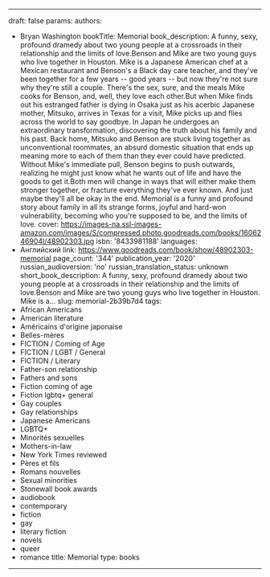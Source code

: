 ---
draft: false
params:
  authors:
  - Bryan Washington
  bookTitle: Memorial
  book_description: A funny, sexy, profound dramedy about two young people at a crossroads
    in their relationship and the limits of love.Benson and Mike are two young guys
    who live together in Houston. Mike is a Japanese American chef at a Mexican restaurant
    and Benson's a Black day care teacher, and they've been together for a few years
    -- good years -- but now they're not sure why they're still a couple. There's
    the sex, sure, and the meals Mike cooks for Benson, and, well, they love each
    other.But when Mike finds out his estranged father is dying in Osaka just as his
    acerbic Japanese mother, Mitsuko, arrives in Texas for a visit, Mike picks up
    and flies across the world to say goodbye. In Japan he undergoes an extraordinary
    transformation, discovering the truth about his family and his past. Back home,
    Mitsuko and Benson are stuck living together as unconventional roommates, an absurd
    domestic situation that ends up meaning more to each of them than they ever could
    have predicted. Without Mike's immediate pull, Benson begins to push outwards,
    realizing he might just know what he wants out of life and have the goods to get
    it.Both men will change in ways that will either make them stronger together,
    or fracture everything they've ever known. And just maybe they'll all be okay
    in the end. Memorial is a funny and profound story about family in all its strange
    forms, joyful and hard-won vulnerability, becoming who you're supposed to be,
    and the limits of love.
  cover: https://images-na.ssl-images-amazon.com/images/S/compressed.photo.goodreads.com/books/1606246904l/48902303.jpg
  isbn: '8433981188'
  languages:
  - Английский
  link: https://www.goodreads.com/book/show/48902303-memorial
  page_count: '344'
  publication_year: '2020'
  russian_audioversion: 'no'
  russian_translation_status: unknown
  short_book_description: A funny, sexy, profound dramedy about two young people at
    a crossroads in their relationship and the limits of love.Benson and Mike are
    two young guys who live together in Houston. Mike is a...
  slug: memorial-2b39b7d4
  tags:
  - African Americans
  - American literature
  - Américains d'origine japonaise
  - Belles-mères
  - FICTION / Coming of Age
  - FICTION / LGBT / General
  - FICTION / Literary
  - Father-son relationship
  - Fathers and sons
  - Fiction coming of age
  - Fiction lgbtq+ general
  - Gay couples
  - Gay relationships
  - Japanese Americans
  - LGBTQ+
  - Minorités sexuelles
  - Mothers-in-law
  - New York Times reviewed
  - Pères et fils
  - Romans nouvelles
  - Sexual minorities
  - Stonewall book awards
  - audiobook
  - contemporary
  - fiction
  - gay
  - literary fiction
  - novels
  - queer
  - romance
title: Memorial
type: books
------
